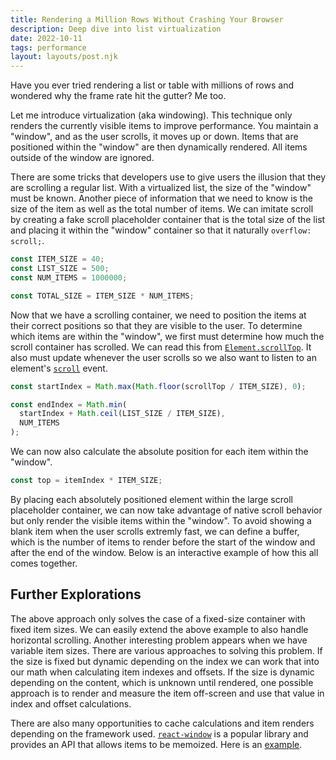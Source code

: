 ```yaml
---
title: Rendering a Million Rows Without Crashing Your Browser
description: Deep dive into list virtualization
date: 2022-10-11
tags: performance
layout: layouts/post.njk
---
```


Have you ever tried rendering a list or table with millions of rows and wondered why the frame rate hit the gutter? Me too.

Let me introduce virtualization (aka windowing). This technique only renders the currently visible items to improve performance. You maintain a "window", and as the user scrolls, it moves up or down. Items that are positioned within the "window" are then dynamically rendered. All items outside of the window are ignored.

There are some tricks that developers use to give users the illusion that they are scrolling a regular list. With a virtualized list, the size of the "window" must be known. Another piece of information that we need to know is the size of the item as well as the total number of items. We can imitate scroll by creating a fake scroll placeholder container that is the total size of the list and placing it within the "window" container so that it naturally `overflow: scroll;`.

```js
const ITEM_SIZE = 40;
const LIST_SIZE = 500;
const NUM_ITEMS = 1000000;

const TOTAL_SIZE = ITEM_SIZE * NUM_ITEMS;
```

Now that we have a scrolling container, we need to position the items at their correct positions so that they are visible to the user. To determine which items are within the "window", we first must determine how much the scroll container has scrolled. We can read this from [`Element.scrollTop`](https://developer.mozilla.org/en-US/docs/Web/API/Element/scrollTop). It also must update whenever the user scrolls so we also want to listen to an element's [`scroll`](https://developer.mozilla.org/en-US/docs/Web/API/Element/scroll_event) event.

```js
const startIndex = Math.max(Math.floor(scrollTop / ITEM_SIZE), 0);

const endIndex = Math.min(
  startIndex + Math.ceil(LIST_SIZE / ITEM_SIZE),
  NUM_ITEMS
);
```

We can now also calculate the absolute position for each item within the "window".

```js
const top = itemIndex * ITEM_SIZE;
```

By placing each absolutely positioned element within the large scroll placeholder container, we can now take advantage of native scroll behavior but only render the visible items within the "window". To avoid showing a blank item when the user scrolls extremly fast, we can define a buffer, which is the number of items to render before the start of the window and after the end of the window. Below is an interactive example of how this all comes together.

<is-land on:visible autoinit="preact" import="/lib/virtualized-list.js"></is-land>

## Further Explorations

The above approach only solves the case of a fixed-size container with fixed item sizes. We can easily extend the above example to also handle horizontal scrolling. Another interesting problem appears when we have variable item sizes. There are various approaches to solving this problem. If the size is fixed but dynamic depending on the index we can work that into our math when calculating item indexes and offsets. If the size is dynamic depending on the content, which is unknown until rendered, one possible approach is to render and measure the item off-screen and use that value in index and offset calculations.

There are also many opportunities to cache calculations and item renders depending on the framework used. [`react-window`](https://github.com/bvaughn/react-window) is a popular library and provides an API that allows items to be memoized. Here is an [example](https://react-window.vercel.app/#/examples/list/memoized-list-items).
